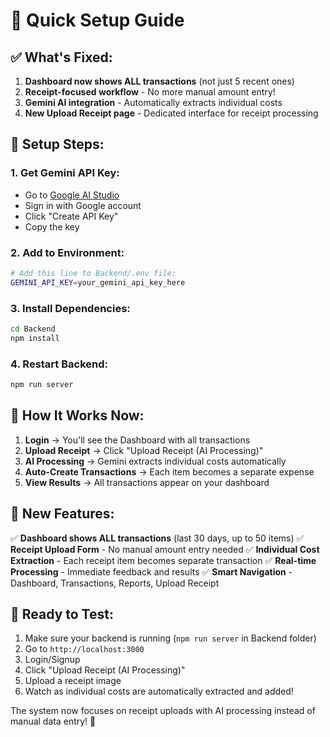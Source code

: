# 🚀 Quick Setup Guide

## ✅ What's Fixed:

1. **Dashboard now shows ALL transactions** (not just 5 recent ones)
2. **Receipt-focused workflow** - No more manual amount entry!
3. **Gemini AI integration** - Automatically extracts individual costs
4. **New Upload Receipt page** - Dedicated interface for receipt processing

## 🔧 Setup Steps:

### 1. Get Gemini API Key:
- Go to [Google AI Studio](https://makersuite.google.com/app/apikey)
- Sign in with Google account
- Click "Create API Key"
- Copy the key

### 2. Add to Environment:
```bash
# Add this line to Backend/.env file:
GEMINI_API_KEY=your_gemini_api_key_here
```

### 3. Install Dependencies:
```bash
cd Backend
npm install
```

### 4. Restart Backend:
```bash
npm run server
```

## 🎯 How It Works Now:

1. **Login** → You'll see the Dashboard with all transactions
2. **Upload Receipt** → Click "Upload Receipt (AI Processing)" 
3. **AI Processing** → Gemini extracts individual costs automatically
4. **Auto-Create Transactions** → Each item becomes a separate expense
5. **View Results** → All transactions appear on your dashboard

## 📱 New Features:

✅ **Dashboard shows ALL transactions** (last 30 days, up to 50 items)
✅ **Receipt Upload Form** - No manual amount entry needed
✅ **Individual Cost Extraction** - Each receipt item becomes separate transaction
✅ **Real-time Processing** - Immediate feedback and results
✅ **Smart Navigation** - Dashboard, Transactions, Reports, Upload Receipt

## 🎉 Ready to Test:

1. Make sure your backend is running (`npm run server` in Backend folder)
2. Go to `http://localhost:3000`
3. Login/Signup
4. Click "Upload Receipt (AI Processing)"
5. Upload a receipt image
6. Watch as individual costs are automatically extracted and added!

The system now focuses on receipt uploads with AI processing instead of manual data entry! 🚀
